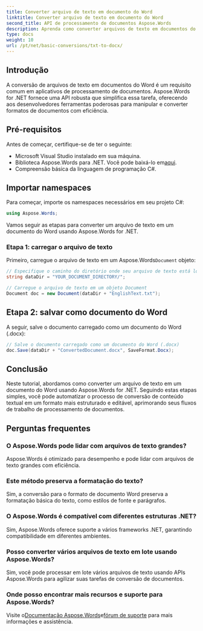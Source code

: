 ```yaml
---
title: Converter arquivo de texto em documento do Word
linktitle: Converter arquivo de texto em documento do Word
second_title: API de processamento de documentos Aspose.Words
description: Aprenda como converter arquivos de texto em documentos do Word usando Aspose.Words for .NET. Gerencie conversões de documentos com eficiência com nosso guia completo.
type: docs
weight: 10
url: /pt/net/basic-conversions/txt-to-docx/
---
```

## Introdução

A conversão de arquivos de texto em documentos do Word é um requisito comum em aplicativos de processamento de documentos. Aspose.Words for .NET fornece uma API robusta que simplifica essa tarefa, oferecendo aos desenvolvedores ferramentas poderosas para manipular e converter formatos de documentos com eficiência.

## Pré-requisitos

Antes de começar, certifique-se de ter o seguinte:
- Microsoft Visual Studio instalado em sua máquina.
-  Biblioteca Aspose.Words para .NET. Você pode baixá-lo em[aqui](https://releases.aspose.com/words/net/).
- Compreensão básica da linguagem de programação C#.

## Importar namespaces

Para começar, importe os namespaces necessários em seu projeto C#:
```csharp
using Aspose.Words;
```

Vamos seguir as etapas para converter um arquivo de texto em um documento do Word usando Aspose.Words for .NET.

### Etapa 1: carregar o arquivo de texto

 Primeiro, carregue o arquivo de texto em um Aspose.Words`Document` objeto:
```csharp
// Especifique o caminho do diretório onde seu arquivo de texto está localizado
string dataDir = "YOUR_DOCUMENT_DIRECTORY/";

// Carregue o arquivo de texto em um objeto Document
Document doc = new Document(dataDir + "EnglishText.txt");
```

## Etapa 2: salvar como documento do Word

A seguir, salve o documento carregado como um documento do Word (.docx):
```csharp
// Salve o documento carregado como um documento do Word (.docx)
doc.Save(dataDir + "ConvertedDocument.docx", SaveFormat.Docx);
```

## Conclusão

Neste tutorial, abordamos como converter um arquivo de texto em um documento do Word usando Aspose.Words for .NET. Seguindo estas etapas simples, você pode automatizar o processo de conversão de conteúdo textual em um formato mais estruturado e editável, aprimorando seus fluxos de trabalho de processamento de documentos.

## Perguntas frequentes

### O Aspose.Words pode lidar com arquivos de texto grandes?
Aspose.Words é otimizado para desempenho e pode lidar com arquivos de texto grandes com eficiência.

### Este método preserva a formatação do texto?
Sim, a conversão para o formato de documento Word preserva a formatação básica do texto, como estilos de fonte e parágrafos.

### O Aspose.Words é compatível com diferentes estruturas .NET?
Sim, Aspose.Words oferece suporte a vários frameworks .NET, garantindo compatibilidade em diferentes ambientes.

### Posso converter vários arquivos de texto em lote usando Aspose.Words?
Sim, você pode processar em lote vários arquivos de texto usando APIs Aspose.Words para agilizar suas tarefas de conversão de documentos.

### Onde posso encontrar mais recursos e suporte para Aspose.Words?
 Visite o[Documentação Aspose.Words](https://reference.aspose.com/words/net/)e[fórum de suporte](https://forum.aspose.com/c/words/8) para mais informações e assistência.
